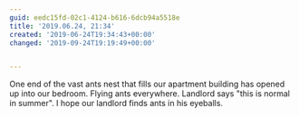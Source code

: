 ```yaml
---
guid: eedc15fd-02c1-4124-b616-6dcb94a5518e
title: '2019.06.24, 21:34'
created: '2019-06-24T19:34:43+00:00'
changed: '2019-09-24T19:19:49+00:00'


---
```


One end of the vast ants nest that fills our apartment building has opened up into our bedroom. Flying ants everywhere. Landlord says "this is normal in summer". I hope our landlord finds ants in his eyeballs.
